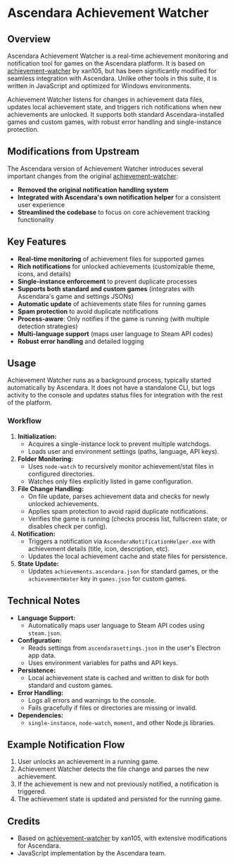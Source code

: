 # Ascendara Achievement Watcher

## Overview
Ascendara Achievement Watcher is a real-time achievement monitoring and notification tool for games on the Ascendara platform. It is based on [achievement-watcher](https://github.com/xan105/achievement-watcher) by xan105, but has been significantly modified for seamless integration with Ascendara. Unlike other tools in this suite, it is written in JavaScript and optimized for Windows environments.

Achievement Watcher listens for changes in achievement data files, updates local achievement state, and triggers rich notifications when new achievements are unlocked. It supports both standard Ascendara-installed games and custom games, with robust error handling and single-instance protection.

## Modifications from Upstream
The Ascendara version of Achievement Watcher introduces several important changes from the original [achievement-watcher](https://github.com/xan105/achievement-watcher):

- **Removed the original notification handling system**
- **Integrated with Ascendara's own notification helper** for a consistent user experience
- **Streamlined the codebase** to focus on core achievement tracking functionality

## Key Features
- **Real-time monitoring** of achievement files for supported games
- **Rich notifications** for unlocked achievements (customizable theme, icons, and details)
- **Single-instance enforcement** to prevent duplicate processes
- **Supports both standard and custom games** (integrates with Ascendara's game and settings JSONs)
- **Automatic update** of achievements state files for running games
- **Spam protection** to avoid duplicate notifications
- **Process-aware**: Only notifies if the game is running (with multiple detection strategies)
- **Multi-language support** (maps user language to Steam API codes)
- **Robust error handling** and detailed logging

## Usage

Achievement Watcher runs as a background process, typically started automatically by Ascendara. It does not have a standalone CLI, but logs activity to the console and updates status files for integration with the rest of the platform.

### Workflow
1. **Initialization:**
   - Acquires a single-instance lock to prevent multiple watchdogs.
   - Loads user and environment settings (paths, language, API keys).
2. **Folder Monitoring:**
   - Uses `node-watch` to recursively monitor achievement/stat files in configured directories.
   - Watches only files explicitly listed in game configuration.
3. **File Change Handling:**
   - On file update, parses achievement data and checks for newly unlocked achievements.
   - Applies spam protection to avoid rapid duplicate notifications.
   - Verifies the game is running (checks process list, fullscreen state, or disables check per config).
4. **Notification:**
   - Triggers a notification via `AscendaraNotificationHelper.exe` with achievement details (title, icon, description, etc).
   - Updates the local achievement cache and state files for persistence.
5. **State Update:**
   - Updates `achievements.ascendara.json` for standard games, or the `achievementWater` key in `games.json` for custom games.

## Technical Notes
- **Language Support:**
  - Automatically maps user language to Steam API codes using `steam.json`.
- **Configuration:**
  - Reads settings from `ascendarasettings.json` in the user's Electron app data.
  - Uses environment variables for paths and API keys.
- **Persistence:**
  - Local achievement state is cached and written to disk for both standard and custom games.
- **Error Handling:**
  - Logs all errors and warnings to the console.
  - Fails gracefully if files or directories are missing or invalid.
- **Dependencies:**
  - `single-instance`, `node-watch`, `moment`, and other Node.js libraries.

## Example Notification Flow
1. User unlocks an achievement in a running game.
2. Achievement Watcher detects the file change and parses the new achievement.
3. If the achievement is new and not previously notified, a notification is triggered.
4. The achievement state is updated and persisted for the running game.

## Credits
- Based on [achievement-watcher](https://github.com/xan105/achievement-watcher) by xan105, with extensive modifications for Ascendara.
- JavaScript implementation by the Ascendara team.
